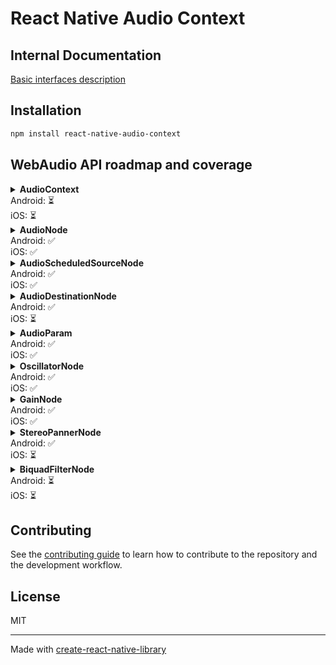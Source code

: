 # React Native Audio Context

## Internal Documentation

[Basic interfaces description](./internal-docs/basic-interfaces.md)

## Installation

```sh
npm install react-native-audio-context
```

## WebAudio API roadmap and coverage

<details>
  <summary><b>AudioContext</b><br/> Android: ⏳ <br/>iOS: ⏳</summary>

| Method / Property     | iOS | Android |
| --------------------- | --- | ------- |
| 🔹 destination        | ✅  | ✅      |
| 🔹 sampleRate         | ✅  | ✅      |
| 🔹 state              | ✅  | ✅      |
| 🔹 currentTime        | ✅  | ✅      |
| 🔘 createGain         | ✅  | ✅      |
| 🔘 createOscillator   | ✅  | ✅      |
| 🔘 createStereoPanner | ✅  | ✅      |
| 🔘 createBiquadFilter | ⏳  | ⏳      |
| 🔘 close              | ⏳  | ⏳      |

</details>

<details>
  <summary><b>AudioNode</b><br/> Android: ✅ <br />iOS: ✅</summary>

| Method / Property | iOS | Android |
| ----------------- | --- | ------- |
| 🔹context         | ✅  | ✅      |
| 🔹numberOfInputs  | ✅  | ✅      |
| 🔹numberOfOutputs | ✅  | ✅      |
| 🔘connect         | ✅  | ✅      |
| 🔘disconnect      | ✅  | ✅      |

</details>

<details>
  <summary><b>AudioScheduledSourceNode</b><br/> Android: ✅ <br />iOS: ✅</summary>

| Method / Property | iOS | Android |
| ----------------- | --- | ------- |
| 🔘start           | ✅  | ✅      |
| 🔘stop            | ✅  | ✅      |

</details>

<details>
  <summary><b>AudioDestinationNode</b><br/> Android: ✅ <br />iOS: ⏳</summary>

| Method / Property | iOS | Android |
| ----------------- | --- | ------- |

</details>

<details>
  <summary><b>AudioParam</b><br/> Android: ✅ <br />iOS: ✅</summary>

| Method / Property              | iOS | Android |
| ------------------------------ | --- | ------- |
| 🔹value                        | ✅  | ✅      |
| 🔹defaultValue                 | ✅  | ✅      |
| 🔹minValue                     | ✅  | ✅      |
| 🔹maxValue                     | ✅  | ✅      |
| 🔘setValueAtTime               | ✅  | ✅      |
| 🔘linearRampToValueAtTime      | ✅  | ✅      |
| 🔘exponentialRampToValueAtTime | ✅  | ✅      |

</details>

<details>
  <summary><b>OscillatorNode</b><br/> Android: ✅ <br />iOS: ✅</summary>

| Method / Property | iOS | Android |
| ----------------- | --- | ------- |
| 🔹frequency       | ✅  | ✅      |
| 🔹detune          | ✅  | ✅      |
| 🔹type            | ✅  | ✅      |

</details>

<details>
  <summary><b>GainNode</b><br/> Android: ✅ <br />iOS: ✅</summary>

| Method / Property | iOS | Android |
| ----------------- | --- | ------- |
| 🔹gain            | ✅  | ✅      |

</details>

<details>
  <summary><b>StereoPannerNode</b><br/> Android: ✅ <br />iOS: ⏳</summary>

| Method / Property | iOS | Android |
| ----------------- | --- | ------- |
| 🔹pan             | ⏳  | ✅      |

</details>

<details>
  <summary><b>BiquadFilterNode</b><br/> Android: ⏳ <br />iOS: ⏳</summary>

| Method / Property | iOS | Android |
| ----------------- | --- | ------- |
| 🔹frequency       | ⏳  | ⏳      |
| 🔹detune          | ⏳  | ⏳      |
| 🔹Q               | ⏳  | ⏳      |
| 🔹gain            | ⏳  | ⏳      |
| 🔹type            | ⏳  | ⏳      |

</details>

## Contributing

See the [contributing guide](CONTRIBUTING.md) to learn how to contribute to the repository and the development workflow.

## License

MIT

---

Made with [create-react-native-library](https://github.com/callstack/react-native-builder-bob)
